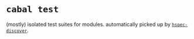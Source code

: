 # `cabal test`

(mostly) isolated test suites for modules. automatically picked up by
[`hspec-discover`](https://hackage.haskell.org/package/hspec-discover).

